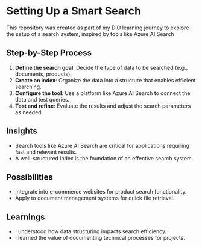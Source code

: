 # Setting Up a Smart Search

This repository was created as part of my DIO learning journey to explore the setup of a search system, inspired by tools like Azure AI Search

## Step-by-Step Process
1. **Define the search goal**: Decide the type of data to be searched (e.g., documents, products).
2. **Create an index**: Organize the data into a structure that enables efficient searching.
3. **Configure the tool**: Use a platform like Azure AI Search to connect the data and test queries.
4. **Test and refine**: Evaluate the results and adjust the search parameters as needed.

## Insights
- Search tools like Azure AI Search are critical for applications requiring fast and relevant results.
- A well-structured index is the foundation of an effective search system.

## Possibilities
- Integrate into e-commerce websites for product search functionality.
- Apply to document management systems for quick file retrieval.

## Learnings
- I understood how data structuring impacts search efficiency.
- I learned the value of documenting technical processes for projects.
